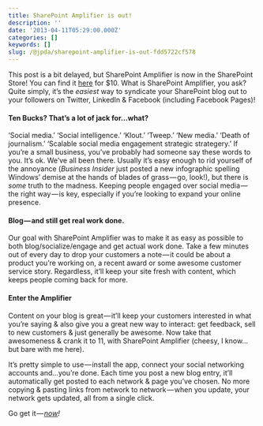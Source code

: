 ```yaml
---
title: SharePoint Amplifier is out!
description: ''
date: '2013-04-11T05:29:00.000Z'
categories: []
keywords: []
slug: /@jpda/sharepoint-amplifier-is-out-fdd5722cf578
---
```


This post is a bit delayed, but SharePoint Amplifier is now in the SharePoint Store! ​You can find it [here](http://office.microsoft.com/en-us/store/sharepoint-amplifier-WA104041489.aspx) for $10. What is SharePoint Amplifier, you ask? Quite simply, it’s the _easiest_ way to syndicate your SharePoint blog out to your followers on Twitter, LinkedIn & Facebook (including Facebook Pages)!

#### Ten Bucks? That’s a lot of jack for…what?

‘Social media.’ ‘Social intelligence.’ ‘Klout.’ ‘Tweep.’ ‘New media.’ ‘Death of journalism.’ ‘Scalable social media engagement strategic strategery.’ If you’re a small business, you’ve probably had someone say these words to you. It’s ok. We’ve all been there. Usually it’s easy enough to rid yourself of the annoyance (_Business Insider_ just posted a new infographic spelling Windows’ demise at the hands of blades of grass — go, look!), but there is _some_ truth to the madness. Keeping people engaged over social media — the right way — is key, especially if you’re looking to expand your online presence.

#### Blog — and still get real work done.

Our goal with SharePoint Amplifier was to make it as easy as possible to both blog/socialize/engage and get actual work done. Take a few minutes out of every day to drop your customers a note — it could be about a product you’re working on, a recent award or some awesome customer service story. Regardless, it’ll keep your site fresh with content, which keeps people coming back for more.

#### Enter the Amplifier

Content on your blog is great — it’ll keep your customers interested in what you’re saying & also give you a great new way to interact: get feedback, sell to new customers & just generally be awesome. Now take that awesomeness & crank it to 11, with SharePoint Amplifier (cheesy, I know…but bare with me here).

It’s pretty simple to use — install the app, connect your social networking accounts and…you’re done. Each time you post a new blog entry, it’ll automatically get posted to each network & page you’ve chosen. No more copying & pasting links from network to network — when you update, your network gets updated, all from a single click.

Go get it — [_now_](http://office.microsoft.com/en-us/store/sharepoint-amplifier-WA104041489.aspx)_!_